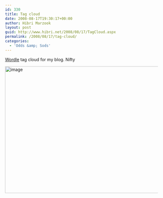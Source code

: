 ```yaml
---
id: 330
title: Tag cloud
date: 2008-08-17T19:30:17+00:00
author: Hibri Marzook
layout: post
guid: http://www.hibri.net/2008/08/17/TagCloud.aspx
permalink: /2008/08/17/tag-cloud/
categories:
  - 'Odds &amp; Sods'
---
```

<a href="http://wordle.net" target="_blank">Wordle</a> tag cloud for my blog. Nifty

[<img style="border-right: 0px; border-top: 0px; border-left: 0px; border-bottom: 0px" title="image" border="0" alt="image" src="http://www.hibri.net/content/binary/WindowsLiveWriter/Tagcloud_12051/image_thumb.png" width="644" height="418" />](http://www.hibri.net/content/binary/WindowsLiveWriter/Tagcloud_12051/image_2.png)